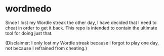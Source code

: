 # wordmedo

Since I lost my Wordle streak the other day, I have decided that I need to
cheat in order to get it back. This repo is intended to contain the ultimate
tool for doing just that.

(Disclaimer: I only lost my Wordle streak because I forgot to play one day,
not because I refrained from cheating.)

